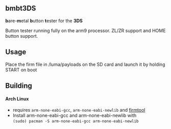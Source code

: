## bmbt3DS 
**b**are-**m**etal **b**utton **t**ester for the **3DS** 

Button tester running fully on the arm9 processor. ZL/ZR support and HOME button support.

## Usage

Place the firm file in /luma/payloads on the SD card and launch it by holding START on boot

## Building
#### Arch Linux
+ requires `arm-none-eabi-gcc`, `arm-none-eabi-newlib` and [firmtool](https://github.com/TuxSH/firmtool) 
+ Install arm-none-eabi-gcc and arm-none-eabi-newlib with \
 ```(sudo) pacman -S arm-none-eabi-gcc arm-none-eabi-newlib```